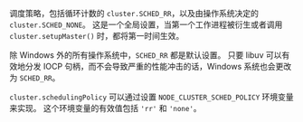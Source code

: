 <!-- YAML
added: v0.11.2
-->


调度策略，包括循环计数的 `cluster.SCHED_RR`，以及由操作系统决定的 `cluster.SCHED_NONE`。
这是一个全局设置，当第一个工作进程被衍生或者调用 `cluster.setupMaster()` 时，都将第一时间生效。

除 Windows 外的所有操作系统中，`SCHED_RR` 都是默认设置。
只要 libuv 可以有效地分发 IOCP 句柄，而不会导致严重的性能冲击的话，Windows 系统也会更改为 `SCHED_RR`。

`cluster.schedulingPolicy` 可以通过设置 `NODE_CLUSTER_SCHED_POLICY` 环境变量来实现。
这个环境变量的有效值包括 `'rr'` 和 `'none'`。

